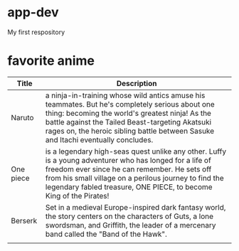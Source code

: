 # app-dev
My first respository
# favorite anime
| Title      | Description |
| ----------- | ----------- |
| Naruto     | a ninja-in-training whose wild antics amuse his teammates. But he's completely serious about one thing: becoming the world's greatest ninja! As the battle against the Tailed Beast-targeting Akatsuki rages on, the heroic sibling battle between Sasuke and Itachi eventually concludes.      |
| One piece   | is a legendary high-seas quest unlike any other. Luffy is a young adventurer who has longed for a life of freedom ever since he can remember. He sets off from his small village on a perilous journey to find the legendary fabled treasure, ONE PIECE, to become King of the Pirates!        |
| Berserk     |Set in a medieval Europe-inspired dark fantasy world, the story centers on the characters of Guts, a lone swordsman, and Griffith, the leader of a mercenary band called the "Band of the Hawk".
      |
